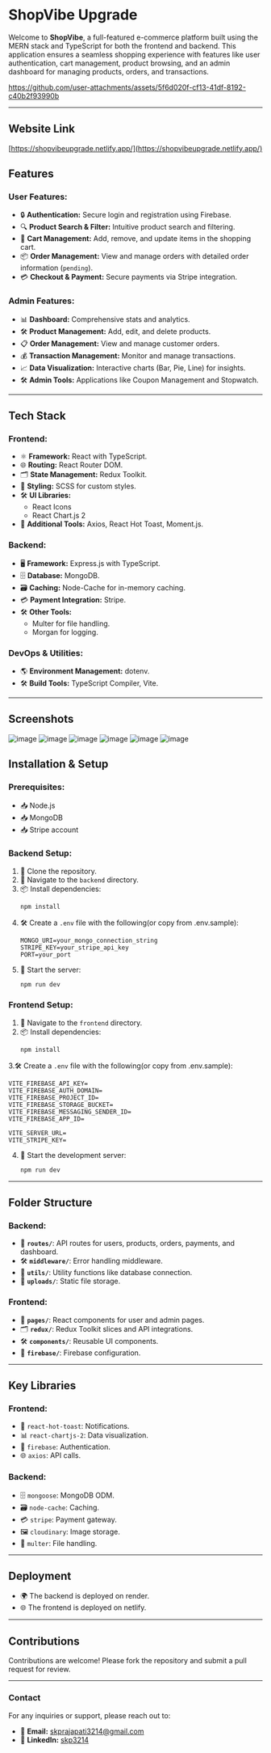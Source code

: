 # ShopVibe Upgrade

Welcome to **ShopVibe**, a full-featured e-commerce platform built using the MERN stack and TypeScript for both the frontend and backend. This application ensures a seamless shopping experience with features like user authentication, cart management, product browsing, and an admin dashboard for managing products, orders, and transactions.


https://github.com/user-attachments/assets/5f6d020f-cf13-41df-8192-c40b2f93990b


---

## Website Link
[https://shopvibeupgrade.netlify.app/](https://shopvibeupgrade.netlify.app/)

## Features

### User Features:
- 🔒 **Authentication:** Secure login and registration using Firebase.
- 🔍 **Product Search & Filter:** Intuitive product search and filtering.
- 🛒 **Cart Management:** Add, remove, and update items in the shopping cart.
- 📦 **Order Management:** View and manage orders with detailed order information (`pending`).
- 💳 **Checkout & Payment:** Secure payments via Stripe integration.

### Admin Features:
- 📊 **Dashboard:** Comprehensive stats and analytics.
- 🛠️ **Product Management:** Add, edit, and delete products.
- 📋 **Order Management:** View and manage customer orders.
- 💰 **Transaction Management:** Monitor and manage transactions.
- 📈 **Data Visualization:** Interactive charts (Bar, Pie, Line) for insights.
- 🛠️ **Admin Tools:** Applications like Coupon Management and Stopwatch.

---

## Tech Stack

### Frontend:
- ⚛️ **Framework:** React with TypeScript.
- 🌐 **Routing:** React Router DOM.
- 🗂️ **State Management:** Redux Toolkit.
- 🎨 **Styling:** SCSS for custom styles.
- 🛠️ **UI Libraries:**
  - React Icons
  - React Chart.js 2
- 🔧 **Additional Tools:** Axios, React Hot Toast, Moment.js.

### Backend:
- 🖥️ **Framework:** Express.js with TypeScript.
- 🗄️ **Database:** MongoDB.
- 🗃️ **Caching:** Node-Cache for in-memory caching.
- 💳 **Payment Integration:** Stripe.
- 🛠️ **Other Tools:**
  - Multer for file handling.
  - Morgan for logging.

### DevOps & Utilities:
- 🌎 **Environment Management:** dotenv.
- 🛠️ **Build Tools:** TypeScript Compiler, Vite.

---

## Screenshots
![image](https://github.com/user-attachments/assets/a677af9e-deb4-4f21-bce8-c3e624f7424c)
![image](https://github.com/user-attachments/assets/b4380a64-97e6-47ea-9cdd-f13139870459)
![image](https://github.com/user-attachments/assets/f712478e-90c8-408a-8739-a90402f5b4ac)
![image](https://github.com/user-attachments/assets/2babdb72-6e81-4dbb-82de-87bff843a26f)
![image](https://github.com/user-attachments/assets/a1169aaa-ee9b-48bc-8e61-c2df2e9a7ed0)
![image](https://github.com/user-attachments/assets/cb0443f9-fb4e-46be-93d1-8e84e80e8c84)


## Installation & Setup

### Prerequisites:
- 📥 Node.js
- 📥 MongoDB
- 📥 Stripe account

### Backend Setup:
1. 📂 Clone the repository.
2. 📁 Navigate to the `backend` directory.
3. 📦 Install dependencies:
   ```bash
   npm install
   ```
4. 🛠️ Create a `.env` file with the following(or copy from .env.sample):
   ```env
   MONGO_URI=your_mongo_connection_string
   STRIPE_KEY=your_stripe_api_key
   PORT=your_port
   ```
5. 🚀 Start the server:
   ```bash
   npm run dev
   ```

### Frontend Setup:
1. 📁 Navigate to the `frontend` directory.
2. 📦 Install dependencies:
   ```bash
   npm install
   ```
3.🛠️ Create a `.env` file with the following(or copy from .env.sample):
   ```env
   VITE_FIREBASE_API_KEY=
   VITE_FIREBASE_AUTH_DOMAIN=
   VITE_FIREBASE_PROJECT_ID=
   VITE_FIREBASE_STORAGE_BUCKET=
   VITE_FIREBASE_MESSAGING_SENDER_ID=
   VITE_FIREBASE_APP_ID=

   VITE_SERVER_URL=
   VITE_STRIPE_KEY=
   ```
4. 🚀 Start the development server:
   ```bash
   npm run dev
   ```

---

## Folder Structure

### Backend:
- 📁 **`routes/`**: API routes for users, products, orders, payments, and dashboard.
- 🛠️ **`middleware/`**: Error handling middleware.
- 📂 **`utils/`**: Utility functions like database connection.
- 📂 **`uploads/`**: Static file storage.

### Frontend:
- 📁 **`pages/`**: React components for user and admin pages.
- 🗂️ **`redux/`**: Redux Toolkit slices and API integrations.
- 🛠️ **`components/`**: Reusable UI components.
- 🔑 **`firebase/`**: Firebase configuration.

---

## Key Libraries

### Frontend:
- 🔔 `react-hot-toast`: Notifications.
- 📊 `react-chartjs-2`: Data visualization.
- 🔑 `firebase`: Authentication.
- 🌐 `axios`: API calls.

### Backend:
- 🗄️ `mongoose`: MongoDB ODM.
- 🗃️ `node-cache`: Caching.
- 💳 `stripe`: Payment gateway.
- 🖼️ `cloudinary`: Image storage.
- 📂 `multer`: File handling.

---

## Deployment

- 🌍 The backend is deployed on render.
- 🌐 The frontend is deployed on netlify.

---

## Contributions

Contributions are welcome! Please fork the repository and submit a pull request for review.

---

### Contact

For any inquiries or support, please reach out to:
- 📧 **Email:** skprajapati3214@gmail.com
- 🔗 **LinkedIn:** [skp3214](https://www.linkedin.com/in/skp3214/)

